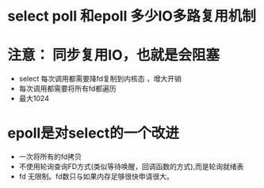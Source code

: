 # select poll 和epoll 多少IO多路复用机制
# 注意： 同步复用IO，也就是会阻塞
- select 每次调用都需要降fd复制到内核态  ，增大开销
- 每次调用都需要将所有fd都遍历
- 最大1024

# epoll是对select的一个改进
- 一次将所有的fd拷贝
- 不使用轮询查询FD方式(类似等待唤醒，回调函数的方式),而是轮询就绪表
- fd 无限制。fd数只与如果内存足够很快申请很大。


